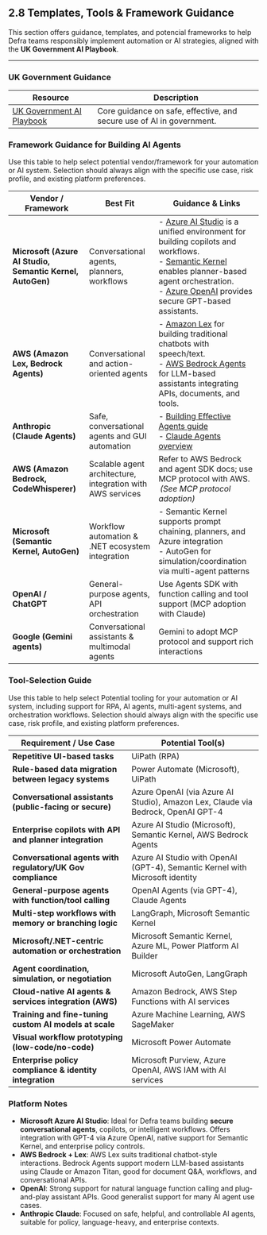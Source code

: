 ## 2.8 Templates, Tools & Framework Guidance

This section offers guidance, templates, and potencial frameworks to help Defra teams responsibly implement automation or AI strategies, aligned with the **UK Government AI Playbook**.

---

### UK Government Guidance

| Resource | Description |
|---------|-------------|
| [UK Government AI Playbook](https://www.gov.uk/government/publications/ai-playbook-for-the-uk-government) | Core guidance on safe, effective, and secure use of AI in government. |


### Framework Guidance for Building AI Agents

Use this table to help select potential vendor/framework for your automation or AI system. Selection should always align with the specific use case, risk profile, and existing platform preferences.

| Vendor / Framework | Best Fit | Guidance & Links |
|--------------------|----------|-----------------|
| **Microsoft (Azure AI Studio, Semantic Kernel, AutoGen)** | Conversational agents, planners, workflows | - [Azure AI Studio](https://azure.microsoft.com/en-gb/products/ai-studio/) is a unified environment for building copilots and workflows.<br>- [Semantic Kernel](https://github.com/microsoft/semantic-kernel) enables planner-based agent orchestration.<br>- [Azure OpenAI](https://learn.microsoft.com/en-us/azure/cognitive-services/openai/overview) provides secure GPT-based assistants. |
| **AWS (Amazon Lex, Bedrock Agents)** | Conversational and action-oriented agents | - [Amazon Lex](https://aws.amazon.com/lex/) for building traditional chatbots with speech/text.<br>- [AWS Bedrock Agents](https://docs.aws.amazon.com/bedrock/latest/userguide/agents.html) for LLM-based assistants integrating APIs, documents, and tools. |
| **Anthropic (Claude Agents)** | Safe, conversational agents and GUI automation | - [Building Effective Agents guide](https://www.anthropic.com/research/building-effective-agents) <br> - [Claude Agents overview](https://www.anthropic.com/solutions/agents) |
| **AWS (Amazon Bedrock, CodeWhisperer)** | Scalable agent architecture, integration with AWS services | Refer to AWS Bedrock and agent SDK docs; use MCP protocol with AWS.<br> *(See MCP protocol adoption)* |
| **Microsoft (Semantic Kernel, AutoGen)** | Workflow automation & .NET ecosystem integration | - Semantic Kernel supports prompt chaining, planners, and Azure integration <br> - AutoGen for simulation/coordination via multi-agent patterns |
| **OpenAI / ChatGPT** | General-purpose agents, API orchestration | Use Agents SDK with function calling and tool support (MCP adoption with Claude)  |
| **Google (Gemini agents)** | Conversational assistants & multimodal agents | Gemini to adopt MCP protocol and support rich interactions |



### Tool-Selection Guide

Use this table to help select Potential tooling for your automation or AI system, including support for RPA, AI agents, multi-agent systems, and orchestration workflows. Selection should always align with the specific use case, risk profile, and existing platform preferences.

| Requirement / Use Case                                     | Potential Tool(s)                                                                 |
|------------------------------------------------------------|--------------------------------------------------------------------------------------|
| **Repetitive UI-based tasks**                              | UiPath (RPA)                                                              |
| **Rule-based data migration between legacy systems**       | Power Automate (Microsoft), UiPath                                                 |
| **Conversational assistants (public-facing or secure)**    | Azure OpenAI (via Azure AI Studio), Amazon Lex, Claude via Bedrock, OpenAI GPT-4    |
| **Enterprise copilots with API and planner integration**   | Azure AI Studio (Microsoft), Semantic Kernel, AWS Bedrock Agents                    |
| **Conversational agents with regulatory/UK Gov compliance**| Azure AI Studio with OpenAI (GPT-4), Semantic Kernel with Microsoft identity        |
| **General-purpose agents with function/tool calling**      | OpenAI Agents (via GPT-4), Claude Agents                                            |
| **Multi-step workflows with memory or branching logic**    | LangGraph, Microsoft Semantic Kernel                                                |
| **Microsoft/.NET-centric automation or orchestration**     | Microsoft Semantic Kernel, Azure ML, Power Platform AI Builder                      |
| **Agent coordination, simulation, or negotiation**         | Microsoft AutoGen, LangGraph                                                        |
| **Cloud-native AI agents & services integration (AWS)**    | Amazon Bedrock, AWS Step Functions with AI services                                 |
| **Training and fine-tuning custom AI models at scale**     | Azure Machine Learning, AWS SageMaker                                               |
| **Visual workflow prototyping (low-code/no-code)**         | Microsoft Power Automate                                        |
| **Enterprise policy compliance & identity integration**    | Microsoft Purview, Azure OpenAI, AWS IAM with AI services                           |


### Platform Notes

- **Microsoft Azure AI Studio**: Ideal for Defra teams building **secure conversational agents**, copilots, or intelligent workflows. Offers integration with GPT-4 via Azure OpenAI, native support for Semantic Kernel, and enterprise policy controls.
- **AWS Bedrock + Lex**: AWS Lex suits traditional chatbot-style interactions. Bedrock Agents support modern LLM-based assistants using Claude or Amazon Titan, good for document Q&A, workflows, and conversational APIs.
- **OpenAI**: Strong support for natural language function calling and plug-and-play assistant APIs. Good generalist support for many AI agent use cases.
- **Anthropic Claude**: Focused on safe, helpful, and controllable AI agents, suitable for policy, language-heavy, and enterprise contexts.
